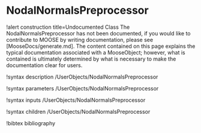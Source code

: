 <!-- MOOSE Documentation Stub: Remove this when content is added. -->

# NodalNormalsPreprocessor

!alert construction title=Undocumented Class
The NodalNormalsPreprocessor has not been documented, if you would like to contribute to MOOSE by
writing documentation, please see [MooseDocs/generate.md]. The content contained on this page explains
the typical documentation associated with a MooseObject; however, what is contained is ultimately
determined by what is necessary to make the documentation clear for users.

!syntax description /UserObjects/NodalNormalsPreprocessor

!syntax parameters /UserObjects/NodalNormalsPreprocessor

!syntax inputs /UserObjects/NodalNormalsPreprocessor

!syntax children /UserObjects/NodalNormalsPreprocessor

!bibtex bibliography
